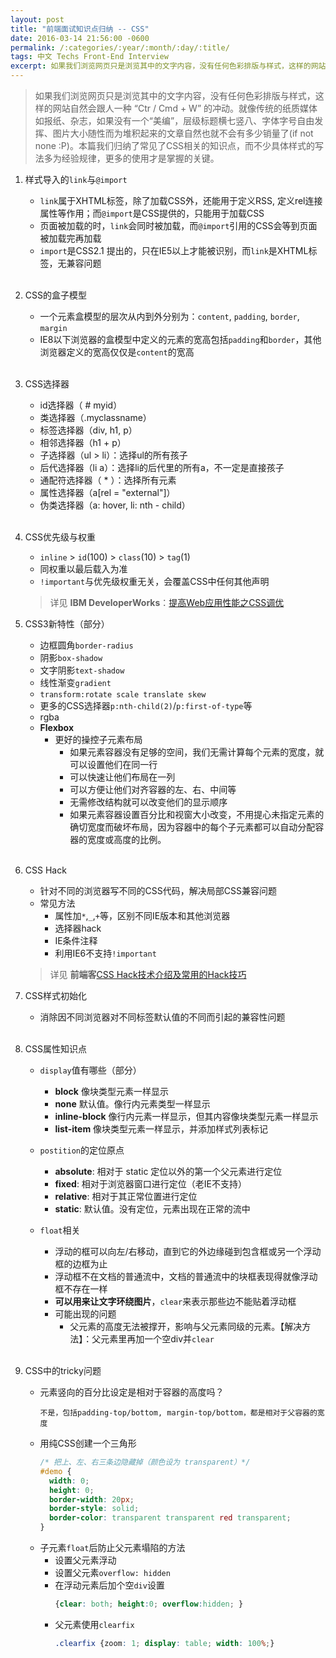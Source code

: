 ```yaml
---
layout: post
title: "前端面试知识点归纳 -- CSS"
date: 2016-03-14 21:56:00 -0600
permalink: /:categories/:year/:month/:day/:title/
tags: 中文 Techs Front-End Interview
excerpt: 如果我们浏览网页只是浏览其中的文字内容，没有任何色彩排版与样式，这样的网站自然会跟人一种 “Ctr / Cmd + W” 的冲动。就像传统的纸质媒体如报纸、杂志，如果没有一个“美编”，层级标题横七竖八、字体字号自由发挥、图片大小随性而为堆积起来的文章自然也就不会有多少销量了(if not none :P)。本篇我们归纳了常见了CSS相关的知识点，而不少具体样式的写法多为经验规律，更多的使用才是掌握的关键
---
```


> 如果我们浏览网页只是浏览其中的文字内容，没有任何色彩排版与样式，这样的网站自然会跟人一种 “Ctr / Cmd + W” 的冲动。就像传统的纸质媒体如报纸、杂志，如果没有一个“美编”，层级标题横七竖八、字体字号自由发挥、图片大小随性而为堆积起来的文章自然也就不会有多少销量了(if not none :P)。本篇我们归纳了常见了CSS相关的知识点，而不少具体样式的写法多为经验规律，更多的使用才是掌握的关键。

1. 样式导入的`link`与`@import`
    - `link`属于XHTML标签，除了加载CSS外，还能用于定义RSS, 定义rel连接属性等作用；而`@import`是CSS提供的，只能用于加载CSS
    - 页面被加载的时，`link`会同时被加载，而`@import`引用的CSS会等到页面被加载完再加载
    - `import`是CSS2.1 提出的，只在IE5以上才能被识别，而`link`是XHTML标签，无兼容问题
<br><br>
1. CSS的盒子模型
    - 一个元素盒模型的层次从内到外分别为：`content`, `padding`, `border`, `margin`
    - IE8以下浏览器的盒模型中定义的元素的宽高包括`padding`和`border`，其他浏览器定义的宽高仅仅是`content`的宽高
<br><br>
1. CSS选择器
    - id选择器（ # myid）
    - 类选择器（.myclassname）
    - 标签选择器（div, h1, p）
    - 相邻选择器（h1 + p）
    - 子选择器（ul > li）：选择ul的所有孩子
    - 后代选择器（li a）：选择li的后代里的所有a，不一定是直接孩子
    - 通配符选择器（ * ）：选择所有元素
    - 属性选择器（a[rel = "external"]）
    - 伪类选择器（a: hover, li: nth - child）
<br><br>
1. CSS优先级与权重
    - `inline` > `id`(100) > `class`(10) > `tag`(1)
    - 同权重以最后载入为准
    - `!important`与优先级权重无关，会覆盖CSS中任何其他声明

    > 详见 **IBM DeveloperWorks**：[提高Web应用性能之CSS调优](https://www.ibm.com/developerworks/cn/web/1109_zhouxiang_optcss/)

1. CSS3新特性（部分）
    - 边框圆角`border-radius`
    - 阴影`box-shadow`
    - 文字阴影`text-shadow`
    - 线性渐变`gradient`
    - `transform:rotate scale translate skew`
    - 更多的CSS选择器`p:nth-child(2)`/`p:first-of-type`等
    - rgba
    - **Flexbox**
        - 更好的操控子元素布局
            - 如果元素容器没有足够的空间，我们无需计算每个元素的宽度，就可以设置他们在同一行
            - 可以快速让他们布局在一列
            - 可以方便让他们对齐容器的左、右、中间等
            - 无需修改结构就可以改变他们的显示顺序
            - 如果元素容器设置百分比和视窗大小改变，不用提心未指定元素的确切宽度而破坏布局，因为容器中的每个子元素都可以自动分配容器的宽度或高度的比例。
<br><br>
1. CSS Hack
    - 针对不同的浏览器写不同的CSS代码，解决局部CSS兼容问题
    - 常见方法
        - 属性加`*`,`_`,`+`等，区别不同IE版本和其他浏览器
        - 选择器hack
        - IE条件注释
        - 利用IE6不支持`!important`

    > 详见 **前端客**[CSS Hack技术介绍及常用的Hack技巧](http://www.qdker.com/archives/138.html)

1. CSS样式初始化
    - 消除因不同浏览器对不同标签默认值的不同而引起的兼容性问题
<br><br>
1. CSS属性知识点
    - `display`值有哪些（部分）
        - **block** 像块类型元素一样显示
        - **none** 默认值。像行内元素类型一样显示
        - **inline-block** 像行内元素一样显示，但其内容像块类型元素一样显示
        - **list-item** 像块类型元素一样显示，并添加样式列表标记

    - `postition`的定位原点
        - **absolute**: 相对于 static 定位以外的第一个父元素进行定位
        - **fixed**: 相对于浏览器窗口进行定位（老IE不支持）
        - **relative**: 相对于其正常位置进行定位
        - **static**: 默认值。没有定位，元素出现在正常的流中

    - `float`相关
        - 浮动的框可以向左/右移动，直到它的外边缘碰到包含框或另一个浮动框的边框为止
        - 浮动框不在文档的普通流中，文档的普通流中的块框表现得就像浮动框不存在一样
        - **可以用来让文字环绕图片**，`clear`来表示那些边不能贴着浮动框
        - 可能出现的问题
            - 父元素的高度无法被撑开，影响与父元素同级的元素。【解决方法】：父元素里再加一个空div并`clear`
<br><br>
1. CSS中的tricky问题
    - 元素竖向的百分比设定是相对于容器的高度吗？
      ```
      不是，包括padding-top/bottom, margin-top/bottom，都是相对于父容器的宽度
      ```
    - 用纯CSS创建一个三角形
      ```css
      /* 把上、左、右三条边隐藏掉（颜色设为 transparent）*/
      #demo {
        width: 0;
        height: 0;
        border-width: 20px;
        border-style: solid;
        border-color: transparent transparent red transparent;
      }
      ```
    - 子元素`float`后防止父元素塌陷的方法
        - 设置父元素浮动
        - 设置父元素`overflow: hidden`
        - 在浮动元素后加个空`div`设置
          ```css
          {clear: both; height:0; overflow:hidden; }
          ```
        - 父元素使用`clearfix`
          ```css
          .clearfix {zoom: 1; display: table; width: 100%;}
          ```
